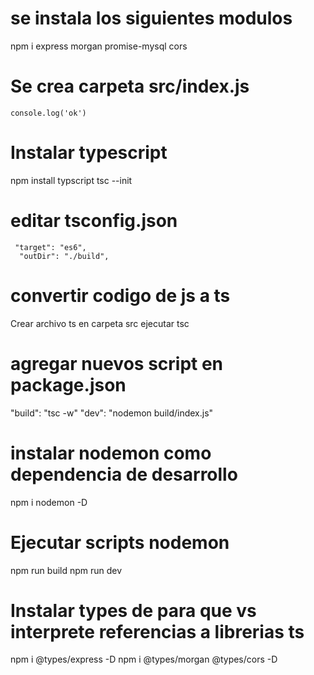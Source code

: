 # se instala los siguientes modulos 
 npm i express morgan promise-mysql cors

# Se crea carpeta src/index.js
    console.log('ok')

# Instalar typescript
  npm install typscript
  tsc --init
# editar tsconfig.json 
     "target": "es6",         
      "outDir": "./build",  

# convertir codigo de js a ts
  Crear archivo ts en carpeta src
  ejecutar tsc
# agregar nuevos script en package.json
  "build": "tsc -w"
  "dev": "nodemon build/index.js"
   
# instalar nodemon como dependencia de desarrollo
  npm i nodemon -D
# Ejecutar scripts nodemon
  npm run build
  npm run dev
# Instalar types de para que vs interprete referencias a librerias ts
  npm i @types/express -D 
  npm i @types/morgan @types/cors -D 
